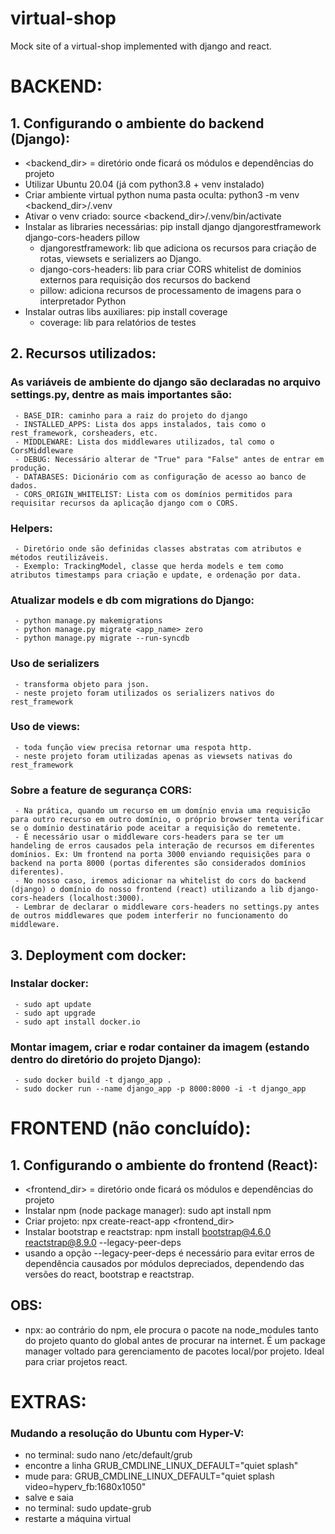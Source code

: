 # virtual-shop
 Mock site of a virtual-shop implemented with django and react.

# BACKEND:

## 1. Configurando o ambiente do backend (Django):
 - <backend_dir> = diretório onde ficará os módulos e dependências do projeto
 - Utilizar Ubuntu 20.04 (já com python3.8 + venv instalado)
 - Criar ambiente virtual python numa pasta oculta: python3 -m venv <backend_dir>/.venv
 - Ativar o venv criado: source <backend_dir>/.venv/bin/activate
 - Instalar as libraries necessárias: pip install django djangorestframework django-cors-headers pillow
     - djangorestframework: lib que adiciona os recursos para criação de rotas, viewsets e serializers ao Django.
     - django-cors-headers: lib para criar CORS whitelist de dominios externos para requisição dos recursos do backend
     - pillow: adiciona recursos de processamento de imagens para o interpretador Python
 - Instalar outras libs auxiliares: pip install coverage
     - coverage: lib para relatórios de testes

## 2. Recursos utilizados:
 ### As variáveis de ambiente do django são declaradas no arquivo settings.py, dentre as mais importantes são:
     - BASE_DIR: caminho para a raiz do projeto do django
     - INSTALLED_APPS: Lista dos apps instalados, tais como o rest_framework, corsheaders, etc.
     - MIDDLEWARE: Lista dos middlewares utilizados, tal como o CorsMiddleware
     - DEBUG: Necessário alterar de "True" para "False" antes de entrar em produção.
     - DATABASES: Dicionário com as configuração de acesso ao banco de dados.
     - CORS_ORIGIN_WHITELIST: Lista com os domínios permitidos para requisitar recursos da aplicação django com o CORS.

 ### Helpers:
     - Diretório onde são definidas classes abstratas com atributos e métodos reutilizáveis.
     - Exemplo: TrackingModel, classe que herda models e tem como atributos timestamps para criação e update, e ordenação por data.

 ### Atualizar models e db com migrations do Django:
     - python manage.py makemigrations
     - python manage.py migrate <app_name> zero
     - python manage.py migrate --run-syncdb

 ### Uso de serializers
     - transforma objeto para json.
     - neste projeto foram utilizados os serializers nativos do rest_framework

 ### Uso de views:
     - toda função view precisa retornar uma respota http. 
     - neste projeto foram utilizadas apenas as viewsets nativas do rest_framework

 ### Sobre a feature de segurança CORS:
     - Na prática, quando um recurso em um domínio envia uma requisição para outro recurso em outro domínio, o próprio browser tenta verificar se o domínio destinatário pode aceitar a requisição do remetente.
     - É necessário usar o middleware cors-headers para se ter um handeling de erros causados pela interação de recursos em diferentes domínios. Ex: Um frontend na porta 3000 enviando requisições para o backend na porta 8000 (portas diferentes são considerados domínios diferentes).
     - No nosso caso, iremos adicionar na whitelist do cors do backend (django) o domínio do nosso frontend (react) utilizando a lib django-cors-headers (localhost:3000).
     - Lembrar de declarar o middleware cors-headers no settings.py antes de outros middlewares que podem interferir no funcionamento do middleware.

## 3. Deployment com docker:
 ### Instalar docker:
     - sudo apt update
     - sudo apt upgrade
     - sudo apt install docker.io
 ### Montar imagem, criar e rodar container da imagem (estando dentro do diretório do projeto Django):
     - sudo docker build -t django_app .
     - sudo docker run --name django_app -p 8000:8000 -i -t django_app


# FRONTEND (não concluído):

## 1. Configurando o ambiente do frontend (React):
 - <frontend_dir> = diretório onde ficará os módulos e dependências do projeto
 - Instalar npm (node package manager): sudo apt install npm
 - Criar projeto: npx create-react-app <frontend_dir>
 - Instalar bootstrap e reactstrap: npm install bootstrap@4.6.0 reactstrap@8.9.0 --legacy-peer-deps
 - usando a opção --legacy-peer-deps é necessário para evitar erros de dependência causados por módulos depreciados, dependendo das versões do react, bootstrap e reactstrap.

## OBS:
 - npx: ao contrário do npm, ele procura o pacote na node_modules tanto do projeto quanto do global antes de procurar na internet. É um package manager voltado para gerenciamento de pacotes local/por projeto. Ideal para criar projetos react.



# EXTRAS:

### Mudando a resolução do Ubuntu com Hyper-V:
 - no terminal: sudo nano /etc/default/grub
 - encontre a linha GRUB_CMDLINE_LINUX_DEFAULT="quiet splash"
 - mude para: GRUB_CMDLINE_LINUX_DEFAULT="quiet splash video=hyperv_fb:1680x1050"
 - salve e saia
 - no terminal: sudo update-grub
 - restarte a máquina virtual
